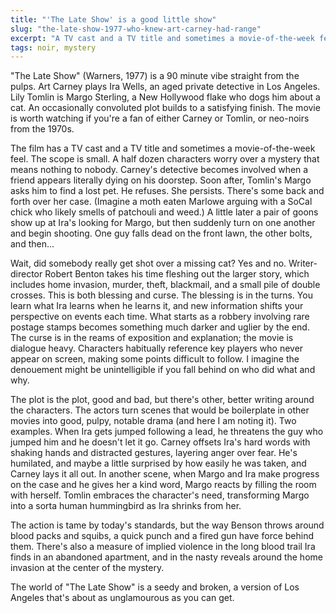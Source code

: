 ```yaml
---
title: "'The Late Show' is a good little show"
slug: "the-late-show-1977-who-knew-art-carney-had-range"
excerpt: "A TV cast and a TV title and sometimes a movie-of-the-week feel, but worth watching if you're a fan of the stars or the period."
tags: noir, mystery
---
```


"The Late Show" (Warners, 1977) is a 90 minute vibe straight from the pulps. Art Carney plays Ira Wells, an aged private detective in Los Angeles. Lily Tomlin is Margo Sterling, a New Hollywood flake who dogs him about a cat. An occasionally convoluted plot builds to a satisfying finish. The movie is worth watching if you're a fan of either Carney or Tomlin, or neo-noirs from the 1970s.

The film has a TV cast and a TV title and sometimes a movie-of-the-week feel. The scope is small. A half dozen characters worry over a mystery that means nothing to nobody. Carney's detective becomes involved when a friend appears literally dying on his doorstep. Soon after, Tomlin's Margo asks him to find a lost pet. He refuses. She persists. There's some back and forth over her case. (Imagine a moth eaten Marlowe arguing with a SoCal chick who likely smells of patchouli and weed.) A little later a pair of goons show up at Ira's looking for Margo, but then suddenly turn on one another and begin shooting. One guy falls dead on the front lawn, the other bolts, and then...

Wait, did somebody really get shot over a missing cat? Yes and no. Writer-director Robert Benton takes his time fleshing out the larger story, which includes home invasion, murder, theft, blackmail, and a small pile of double crosses. This is both blessing and curse. The blessing is in the turns. You learn what Ira learns when he learns it, and new information shifts your perspective on events each time. What starts as a robbery involving rare postage stamps becomes something much darker and uglier by the end. The curse is in the reams of exposition and explanation; the movie is dialogue heavy. Characters habitually reference key players who never appear on screen, making some points difficult to follow. I imagine the denouement might be unintelligible if you fall behind on who did what and why.

The plot is the plot, good and bad, but there's other, better writing around the characters. The actors turn scenes that would be boilerplate in other movies into good, pulpy, notable drama (and here I am noting it). Two examples. When Ira gets jumped following a lead, he threatens the guy who jumped him and he doesn't let it go. Carney offsets Ira's hard words with shaking hands and distracted gestures, layering anger over fear. He's humilated, and maybe a little surprised by how easily he was taken, and Carney lays it all out. In another scene, when Margo and Ira make progress on the case and he gives her a kind word, Margo reacts by filling the room with herself. Tomlin embraces the character's need, transforming Margo into a sorta human hummingbird as Ira shrinks from her.

The action is tame by today's standards, but the way Benson throws around blood packs and squibs, a quick punch and a fired gun have force behind them. There's also a measure of implied violence in the long blood trail Ira finds in an abandoned apartment, and in the nasty reveals around the home invasion at the center of the mystery.

The world of "The Late Show" is a seedy and broken, a version of Los Angeles that's about as unglamourous as you can get.

